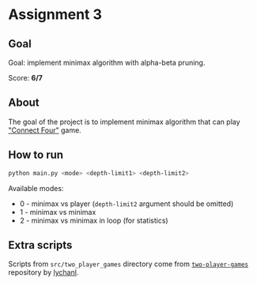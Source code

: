 # Assignment 3

## Goal

Goal: implement minimax algorithm with alpha-beta pruning.

Score: **6/7**

## About

The goal of the project is to implement minimax algorithm that can play ["Connect Four"](https://en.wikipedia.org/wiki/Connect_Four) game.

## How to run

```bash
python main.py <mode> <depth-limit1> <depth-limit2>
```

Available modes:

* 0 - minimax vs player (`depth-limit2` argument should be omitted)
* 1 - minimax vs minimax
* 2 - minimax vs minimax in loop (for statistics)

## Extra scripts

Scripts from `src/two_player_games` directory come from [`two-player-games`](https://github.com/lychanl/two-player-games) repository by [lychanl](https://github.com/lychanl).
